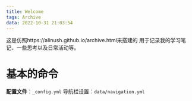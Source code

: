 ```yaml
---
title: Welcome
tags: Archive
data: 2022-10-31 21:03:54
---
```


这是仿照https://alinush.github.io/archive.html来搭建的
用于记录我的学习笔记、一些思考以及日常活动等。

# 基本的命令
**配置文件**：`_config.yml` 
导航栏设置：`data/navigation.yml`

